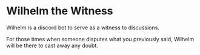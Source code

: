 Wilhelm the Witness
===================

Wilhelm is a discord bot to serve as a witness to discussions.

For those times when someone disputes what you previously said, Wilhelm will
be there to cast away any doubt.
